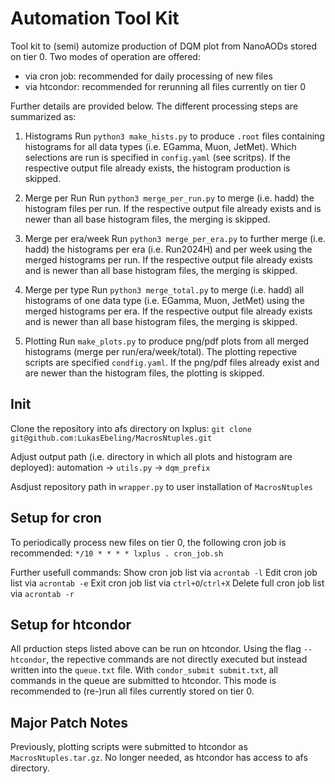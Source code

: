 # Automation Tool Kit
Tool kit to (semi) automize production of DQM plot from NanoAODs stored on tier 0. 
Two modes of operation are offered:
- via cron job: recommended for daily processing of new files
- via htcondor: recommended for rerunning all files currently on tier 0

Further details are provided below. The different processing steps are summarized as: 

1) Histograms
Run `python3 make_hists.py` to produce `.root` files containing histograms for all data types (i.e. EGamma, Muon, JetMet). Which selections are run is specified in `config.yaml` (see scritps). If the respective output file already exists, the histogram production is skipped. 

2) Merge per Run
Run `python3 merge_per_run.py` to merge (i.e. hadd) the histogram files per run. If the respective output file already exists and is newer than all base histogram files, the merging is skipped. 

3) Merge per era/week
Run `python3 merge_per_era.py` to further merge (i.e. hadd) the histograms per era (i.e. Run2024H) and per week using the merged histograms per run. If the respective output file already exists and is newer than all base histogram files, the merging is skipped. 

4) Merge per type
Run `python3 merge_total.py` to merge (i.e. hadd) all histograms of one data type (i.e. EGamma, Muon, JetMet) using the merged histograms per era. If the respective output file already exists and is newer than all base histogram files, the merging is skipped. 

5) Plotting
Run `make_plots.py` to produce png/pdf plots from all merged histograms (merge per run/era/week/total). The plotting repective scripts are specified `condfig.yaml`. If the png/pdf files already exist and are newer than the histogram files, the plotting is skipped.  
   

## Init
Clone the repository into afs directory on lxplus:
`git clone git@github.com:LukasEbeling/MacrosNtuples.git` 

Adjust output path (i.e. directory in which all plots and histogram are deployed):
automation -> `utils.py` -> `dqm_prefix`

Asdjust repository path in `wrapper.py` to user installation of `MacrosNtuples`

## Setup for cron
To periodically process new files on tier 0, the following cron job is recommended:
```*/10 * * * * lxplus . cron_job.sh```

Further usefull commands: 
Show cron job list via `acrontab -l`
Edit cron job list via `acrontab -e`
Exit cron job list via `ctrl+O`/`ctrl+X`
Delete full cron job list via `acrontab -r`

## Setup for htcondor
All prduction steps listed above can be run on htcondor. Using the flag `--htcondor`, the repective commands are not directly executed but instead written into the `queue.txt` file. With `condor_submit submit.txt`, all commands in the queue are submitted to htcondor. This mode is recommended to (re-)run all files currently stored on tier 0. 

## Major Patch Notes
Previously, plotting scripts were submitted to htcondor as ```MacrosNtuples.tar.gz```. No longer needed, as htcondor has access to afs directory. 